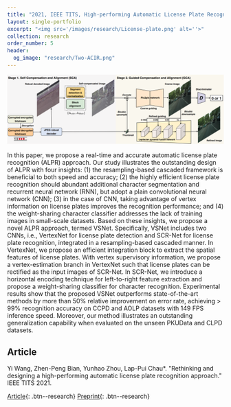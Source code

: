 ```yaml
---
title: "2021, IEEE TITS, High-performing Automatic License Plate Recognition"
layout: single-portfolio
excerpt: "<img src='/images/research/License-plate.png' alt=''>"
collection: research
order_number: 5
header: 
  og_image: "research/Two-ACIR.png"
---
```


![](/images/research/Two-ACIR.png)

In this paper, we propose a real-time and accurate automatic license plate recognition (ALPR) approach. Our study illustrates the outstanding design of ALPR with four insights: (1) the resampling-based cascaded framework is beneficial to both speed and accuracy; (2) the highly efficient license plate recognition should abundant additional character segmentation and recurrent neural network (RNN), but adopt a plain convolutional neural network (CNN); (3) in the case of CNN, taking advantage of vertex information on license plates improves the recognition performance; and (4) the weight-sharing character classifier addresses the lack of training images in small-scale datasets. Based on these insights, we propose a novel ALPR approach, termed VSNet. Specifically, VSNet includes two CNNs, i.e., VertexNet for license plate detection and SCR-Net for license plate recognition, integrated in a resampling-based cascaded manner. In VertexNet, we propose an efficient integration block to extract the spatial features of license plates. With vertex supervisory information, we propose a vertex-estimation branch in VertexNet such that license plates can be rectified as the input images of SCR-Net. In SCR-Net, we introduce a horizontal encoding technique for left-to-right feature extraction and propose a weight-sharing classifier for character recognition. Experimental results show that the proposed VSNet outperforms state-of-the-art methods by more than 50% relative improvement on error rate, achieving > 99% recognition accuracy on CCPD and AOLP datasets with 149 FPS inference speed. Moreover, our method illustrates an outstanding generalization capability when evaluated on the unseen PKUData and CLPD datasets.

## Article

Yi Wang, Zhen-Peng Bian, Yunhao Zhou, Lap-Pui Chau*. "Rethinking and designing a high-performing automatic license plate recognition approach." IEEE TITS 2021.

[Article](https://ieeexplore.ieee.org/abstract/document/9457131){: .btn--research} [Preprint](https://arxiv.org/abs/2011.14936){: .btn--research}
